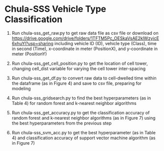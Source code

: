 # Chula-SSS Vehicle Type Classification

1. Run chula-sss_get_raw.py to get raw data file as csv file or download on https://drive.google.com/drive/folders/1TFTM5Pc_OESkaVsAE2klWzyicE6xhuYl?usp=sharing including vehicle ID (ID), vehicle type (Class), time in second (Time), x-coordinate in meter (PositionX), and y-coordinate in meter (PositionY)

2. Run chula-sss_get_cell_position.py to get the location of cell tower, changing cell_dist variable for varying the cell tower inter-spacing

3. Run chula-sss_get_df.py to convert raw data to cell-dwelled time within the dataframe (as in Figure 4) and save to csv file, preparing for modeling

4. Run chula-sss_gridsearch.py to find the best hyperparameters (as in Table 4) for random forest and k-nearest neighbor algorithms

5. Run chula-sss_get_accuracy.py to get the classification accuracy of random forest and k-nearest neighbor algorithms (as in Figure 7) using the best hyperparameters from the previous step

6. Run chula-sss_svm_acc.py to get the best hyperparameter (as in Table 4) and classification accuracy of support vector machine algorithm (as in Figure 7)